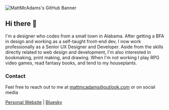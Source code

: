 ![MattMcAdams's GitHub Banner](https://raw.githubusercontent.com/MattMcAdams/MattMcAdams/main/banner.png)

## Hi there 👋

I'm a designer who codes from a small town in Alabama. After getting a BFA in design and working as a self-taught front-end dev, I now work professionally as a Senior UX Designer and Developer. Aside from the skills directly related to web design and development, I'm also interested in bookmaking, print making, and drawing. When I'm not working I play RPG video games, read fantasy books, and tend to my houseplants.

### Contact

Feel free to reach out to me at mattmcadams@outlook.com or on social media

[Personal Website](https://mattmcadams.com) | [Bluesky](https://bsky.app/profile/mattmcadams.com)

<!--```
   __                      __
  /  )     /              /  )    _/_
 /   __ __/ _    o _     /--/ __  /
(__/(_)(_/_</_  <_/_)_  /  (_/ (_<__

```-->

<!--```
  ,-.       _,---._ __  / \
 /  )    .-'       `./ /   \
(  (   ,'            `/    /|
 \  `-"             \'\   / |
  `.              ,  \ \ /  |
   /`.          ,'-`----Y   |
  (            ;        |   '
  |  ,-.    ,-'         |  /
  |  | (   |     mattm  | /
  )  |  \  `.___________|/
  `--'   `--'
```-->

<!--```
                                                    =
                                                 ?0==0                         =?00?00?=
             ?000000?=                          ?0  ??                       =?0?     =00
           =0=     =?000?=                    =0?   0=                      ?0?         ?0=
           0           =?00?=                ?0=   ?? =====               ?00=           =0=
          0=              =?00?=            ??     ?=       = ===      =?0?=              =0
         =0                  =?%0?==   ==??00?                  00??==00?                  ?0
         0=     =               ?0%%0=???==                     ==?000=              =      0?
        ?0     ==?                                                                 ?0        ?0
        0?     = 0=                                                               =0=        =0=
        0=     =  =0                                            =                 ?0     =     0?
        0     =     =0?                                                            ??0?=       0?
        0      = =?00000=                                                          ==?=        ??
        ?      =?0== ==?0               ==???==                         =?=??00?       =?      ??
        ?      =0?                    ?000?====??=                     ?=     =00?       ?     ?=
        =       =00?=               ?00?   =     =?                   ?= 0000=  =00      ==   =?=
        ==         ?0             =000   ?0000     =                 == 0%00%0   =00          =?
      ?0?=  =?    ??             =0%?   000?00?     =                ?  %%0?%%=   =0?         ?=
     00  =  ?%   =0              0%?   =000=?00=                     =  %%0=%%0    ?0=        ?
     %%=    0%=  0=             ?%0    ?000==000                     =  %%% 0%%=    00       ??
       ====?                   ?%?     0000?=0000                    =  ?%%0=%%%     0?     ??
             0=                ?%?     00000=0000                    =   %%%=0%%=    0?     =?
              0                 ?%0    =0000?0000                         ?%00%0 ==?000=      ?=
            ?0=                  0%0    ?0000000=                         =0%%00?==           =0=
         =?0?                     ?0?===?0000000==                           ==                =0?
        ??=                                  ======            ==???0000000                     00?
       =0                                                     =000000%%%%00           =====     =00?
        ??                      ==                              ?0%%%000%0=            ==??????==?0=
         =0?====              =?==                                =0000%0?               =?????0000
          =0===            =?????                                   ?%%%?                   =?000??0
            0==      ==???0000???=       =                            ?0?            ==        =?0?
             0000000000000?=      =?????              =              =        ==     =??????==0?
              ?000???????     ==???????                =?=         ==  =====?0?        ??????00
               =000==     =??000000???                   =????????=     ?=??=           ???0000=
                 ?00? =????00000000?=                        ==??=       ==              =000=
                      ==???0?====                                                     =000=
                           =?0?                                                     =0%0=
                               =?=                                            ==0%0=
                          =?= =0?=                                        =?00%00=
                            ?=?=              =??===                 ==?000??=
                            ?0?                    ==?????????????0000??=  =??=
                           ?0?                              ======        ?00??=                         
                          ?%00?=                                          =000=                   
                       ?%000000000?=                       =???=         ????000?
                      ?0= =?000000??=                    ====?=         ?????0000
                     ==      =???????=                    =?=         =????????00=
                                =?????=                     ==       =?????????=00
```-->
